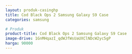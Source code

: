 ```yaml
---
layout: produk-casinghp
title: Cod Black Ops 2 Samsung Galaxy S9 Case
categories: samsung

# Produk
product-title: Cod Black Ops 2 Samsung Galaxy S9 Case
image-drive: 1GnMHqazI_qdWJfWsUaUXClNDcW2yc5gP
harga: 90000
---
```

